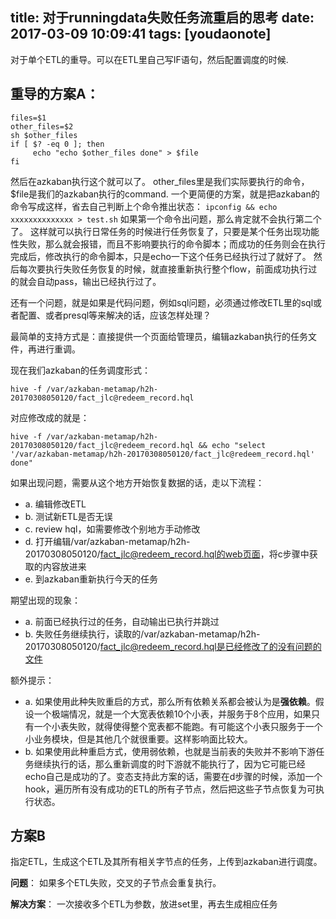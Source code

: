 
title: 对于runningdata失败任务流重启的思考
date: 2017-03-09 10:09:41
tags: [youdaonote]
---

对于单个ETL的重导。可以在ETL里自己写IF语句，然后配置调度的时候.


重导的方案A：
---
```
files=$1
other_files=$2
sh $other_files
if [ $? -eq 0 ]; then
     echo "echo $other_files done" > $file
fi
```
然后在azkaban执行这个就可以了。
other_files里是我们实际要执行的命令，$file是我们的azkaban执行的command.
一个更简便的方案，就是把azkaban的命令写成这样，省去自己判断上个命令推出状态：
`ipconfig && echo xxxxxxxxxxxxxx > test.sh`
如果第一个命令出问题，那么肯定就不会执行第二个了。
这样就可以执行日常任务的时候进行任务恢复了，只要是某个任务出现功能性失败，那么就会报错，而且不影响要执行的命令脚本；而成功的任务则会在执行完成后，修改执行的命令脚本，只是echo一下这个任务已经执行过了就好了。
然后每次要执行失败任务恢复的时候，就直接重新执行整个flow，前面成功执行过的就会自动pass，输出已经执行过了。

还有一个问题，就是如果是代码问题，例如sql问题，必须通过修改ETL里的sql或者配置、或者presql等来解决的话，应该怎样处理？

最简单的支持方式是：直接提供一个页面给管理员，编辑azkaban执行的任务文件，再进行重调。

现在我们azkaban的任务调度形式：
```
hive -f /var/azkaban-metamap/h2h-20170308050120/fact_jlc@redeem_record.hql
```

对应修改成的就是：
```
hive -f /var/azkaban-metamap/h2h-20170308050120/fact_jlc@redeem_record.hql && echo "select '/var/azkaban-metamap/h2h-20170308050120/fact_jlc@redeem_record.hql' done"
```

如果出现问题，需要从这个地方开始恢复数据的话，走以下流程：
 - a. 编辑修改ETL
 - b. 测试新ETL是否无误
 - c. review hql，如需要修改个别地方手动修改
 - d. 打开编辑/var/azkaban-metamap/h2h-20170308050120/fact_jlc@redeem_record.hql的web页面，将c步骤中获取的内容放进来
 - e. 到azkaban重新执行今天的任务
 
期望出现的现象：
 - a. 前面已经执行过的任务，自动输出已执行并跳过
 - b. 失败任务继续执行，读取的/var/azkaban-metamap/h2h-20170308050120/fact_jlc@redeem_record.hql是已经修改了的没有问题的文件


额外提示：
 - a. 如果使用此种失败重启的方式，那么所有依赖关系都会被认为是**强依赖**。假设一个极端情况，就是一个大宽表依赖10个小表，并服务于8个应用，如果只有一个小表失败，就得使得整个宽表都不能跑。有可能这个小表只服务于一个小业务模块，但是其他几个就很重要。这样影响面比较大。
 - b. 如果使用此种重启方式，使用弱依赖，也就是当前表的失败并不影响下游任务继续执行的话，那么重新调度的时下游就不能执行了，因为它可能已经echo自己是成功的了。变态支持此方案的话，需要在d步骤的时候，添加一个hook，遍历所有没有成功的ETL的所有子节点，然后把这些子节点恢复为可执行状态。
 
 
方案B
---
指定ETL，生成这个ETL及其所有相关字节点的任务，上传到azkaban进行调度。

**问题**：
如果多个ETL失败，交叉的子节点会重复执行。

**解决方案**：
一次接收多个ETL为参数，放进set里，再去生成相应任务
